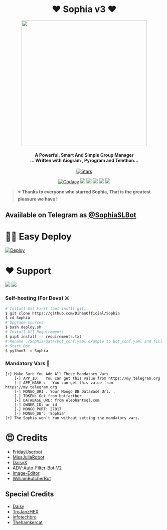 <h1 align="center"><b>❤ Sophia v3 ❤</b></h1>


<p align="center"><a href="https://t.me/Dihan_Official"><img src="https://telegra.ph/file/2767f9592cb8e7d462dd0.png" width="400"></a></p>
<p align="center">
  <h4 align="center"><b>A Powerful, Smart And Simple Group Manager <br> ... Written with Aiogram , Pyrogram and Telethon...</b></h4>  

<p align="center">
    <a href="https://github.com/dihanofficial/sophia/stargazers"><img src="https://img.shields.io/github/stars/dihanofficial/Sophia?label=Stars&style=flat-square&logo=github&color=F10070" alt="Stars" /></a>
</p>
<p align="center">
    <a href="https://app.codacy.com/manual/dihanofficial/Sophia/dashboard"> <img src="https://img.shields.io/codacy/grade/4d58f2a402b54aed8a7d95f7add45a81?color=brightgreen&logo=codacy&logoColor=green&style=for-the-badge" alt="Codacy" /></a>
    <a href="https://github.com/dihanofficial/sophia"> <img src="https://img.shields.io/github/repo-size/dihanofficial/sophia?color=orange&logo=github&logoColor=green&style=for-the-badge" /></a>
    <a href="https://github.com/dihanofficial/sophia/commits/dihanofficial"> <img src="https://img.shields.io/github/last-commit/dihanofficial/sophia?color=brown&logo=github&logoColor=green&style=for-the-badge" /></a>
    <a href="https://github.com/dihanofficial/sophia/issues"> <img src="https://img.shields.io/github/issues/dihanofficial/sophia?color=blueviolet&logo=github&logoColor=green&style=for-the-badge" /></a>
    <a href="https://github.com/dihanofficial/sophia/network/members"> <img src="https://img.shields.io/github/forks/dihanofficial/sophia?color=red&logo=github&logoColor=green&style=for-the-badge" /></a>  
    <a href="https://pypi.org/project/Telethon/"> <img src="https://img.shields.io/pypi/v/telethon?color=yellow&label=telethon&logo=python&logoColor=green&style=for-the-badge" /></a>
</p>


> <b> ⭐️ Thanks to everyone who starred Sophia, That is the greatest pleasure we have ! </b> 



## Avaiilable on Telegram as [@SophiaSLBot](https://t.me/sophiaslbot)



# 🏃‍♂️ Easy Deploy 
[![Deploy](https://www.herokucdn.com/deploy/button.svg)](https://heroku.com/deploy?template=https://github.com/dihanofficial/Sophia)



# ❤️ Support
<a href="https://t.me/Dihan_Official"><img src="https://img.shields.io/badge/Join-Telegram%20Channel-red.svg?logo=Telegram"></a>
<a href="https://t.me/DihanOfficial"><img src="https://img.shields.io/badge/Join-Telegram%20Group-blue.svg?logo=telegram"></a>

### Self-hosting (For Devs) ⚔
```sh
# Install Git First (apt-instll git)
$ git clone https://github.com/DihanOfficial/Sophia
$ cd Sophia
# Upgrade sources
$ bash deploy.sh
# Install All Requirements 
$ pip3 install -r requirements.txt
# Rename ./Sophia/data/bot_conf.yaml.example to bot_conf.yaml and fill
# Start Bot 
$ python3 -m Sophia
```

### Mandatory Vars 📒
```
[+] Make Sure You Add All These Mandatory Vars. 
    [-] APP_ID:   You can get this value from https://my.telegram.org
    [-] APP_HASH :   You can get this value from https://my.telegram.org
    [-] MONGO_URI : Your Mongo DB DataBase Url. .
    [-] TOKEN: Get from botfarther
    [-] DATABASE_URL: from elephantsql.com
    [-] OWNER_ID: ur id
    [-] MONGO_PORT: 27017
    [-] MONGO_DB': 'Sophia'
[+] The Sophia won't run without setting the mandatory vars.
```

# 😍 Credits

 - [FridayUserbot](https://github.com/DevsExpo/FridayUserbot)
 - [MissJuliaRobot](https://github.com/MissJuliaRobot/MissJuliaRobot)
 - [DaisyX](https://github.com/teamdaisyx/daisy-x)
 - [ADV-Auto-Filter-Bot-V2](https://github.com/AlbertEinsteinTG/Adv-Auto-Filter-Bot-V2)
 - [Image-Editor](https://github.com/TroJanzHEX/Image-Editor/)
 - [WilliamButcherBot](https://github.com/thehamkercat/WilliamButcherBot)


## Special Credits

- [Daisy](https://github.com/teamdaisyx/daisy-Old)
- [TroJanzHEX](https://github.com/TroJanzHEX)
- [infotechbro](https://github.com/infotechbro/)
- [Thehamkercat](https://github.com/thehamkercat)





